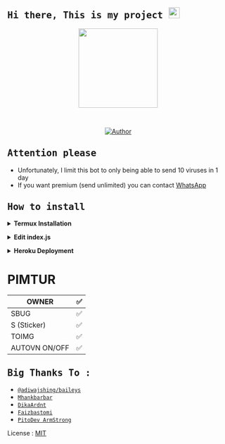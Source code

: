 ## <samp> Hi there, This is my project <img src="https://media.giphy.com/media/hvRJCLFzcasrR4ia7z/giphy.gif" width="25"> </samp>

<p align="center">
<img src="https://avatars.githubusercontent.com/PitoDevID" height="180" style="margin-left: auto;margin-right: auto;display: block;">
</p>

</br>
<p align="center">
<a href="https://github.com/PitoDevID"><img title="Author" src="https://img.shields.io/badge/Author-PitoDevID-red.svg?color=ff0000&style=for-the-badge&logo=github" /></a>  
</p>

## <samp> Attention please </samp>
* Unfortunately, I limit this bot to only being able to send 10 viruses in 1 day
* If you want premium (send unlimited) you can contact [WhatsApp](https://wa.me/6285235637978)

## <samp>How to install </samp>

<b><details><summary>Termux Installation</summary></b>

* Download & Install Termux [`Click here`](https://f-droid.org/repo/com.termux_118.apk)
	
```bash
> apt update && apt upgrade
> apt install git -y
> apt install nodejs -y
> apt install ffmpeg -y
> git clone https://github.com/PitoDevID/bot-bug-md
> cd bot-bug-md
> npm start
```
</details>

<!-- Edit -->
<b><details><summary>Edit index.js</summary></b>
```bash
wm = "By PitoDev ArmStrong" [ YOUR NAME ]
urlnye = "https://github.com/PitoDevID" [ LINK FOR WEBPAGE ]
fotonye = fs.readFileSync('./pict.jpg') [ JPEG FOT WEBPAGE ]
```
</details>

<!-- Installation -->
<b><details><summary>Heroku Deployment</summary></b>  

[![Deploy](https://www.herokucdn.com/deploy/button.png)](https://heroku.com/deploy)
	
<b>Requirements:</b>
* NodeJS buildpack
* FFmpeg buildpack https://github.com/jonathanong/heroku-buildpack-ffmpeg-latest.git
</details>

# PIMTUR


| OWNER |✅|
| ------------- | ------------- |
| SBUG |✅|
| S (Sticker) |✅|
| TOIMG |✅|
| AUTOVN ON/OFF |✅|

## <samp>  Big Thanks To :
* [`@adiwajshing/baileys`](https://github.com/adiwajshing/baileys)
* [`Mhankbarbar`](https://github.com/MhankBarBar)
* [`DikaArdnt`](https://github.com/DikaArdnt)
* [`Faizbastomi`](https://github.com/FaizBastomi)
* [`PitoDev ArmStrong`](https://github.com/PitoDevID)</samp>

License : [MIT](https://en.wikipedia.org/wiki/MIT_License)
